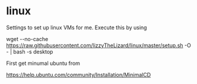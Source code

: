 # linux
Settings to set up linux VMs for me. Execute this by using

wget --no-cache https://raw.githubusercontent.com/lizzyTheLizard/linux/master/setup.sh -O - | bash -s desktop


First get minumal ubuntu from

https://help.ubuntu.com/community/Installation/MinimalCD

